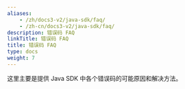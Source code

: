 ```yaml
---
aliases:
    - /zh/docs3-v2/java-sdk/faq/
    - /zh-cn/docs3-v2/java-sdk/faq/
description: 错误码 FAQ
linkTitle: 错误码 FAQ
title: 错误码 FAQ
type: docs
weight: 7
---
```







这里主要是提供 Java SDK 中各个错误码的可能原因和解决方法。